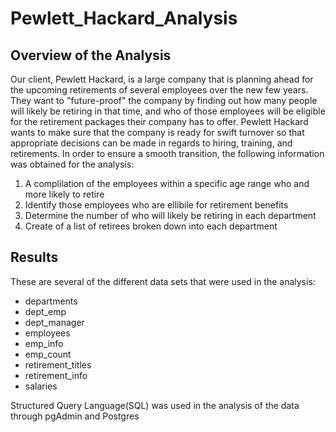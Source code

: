 # Pewlett_Hackard_Analysis
## Overview of the Analysis
Our client, Pewlett Hackard, is a large company that is planning ahead for the upcoming retirements of several employees over the new few years.  They want to "future-proof" the company by finding out how many people will likely be retiring in that time, and who of those employees will be eligible for the retirement packages their company has to offer.  Pewlett Hackard wants to make sure that the company is ready for swift turnover so that appropriate decisions can be made in regards to hiring, training, and retirements. In order to ensure a smooth transition, the following information was obtained for the analysis:
1. A complilation of the employees within a specific age range who and more likely to retire
2. Identify those employees who are ellibile for retirement benefits
3. Determine the number of who will likely be retiring in each department
4. Create of a list of retirees broken down into each department

## Results
These are several of the different data sets that were used in the analysis:
* departments
* dept_emp
* dept_manager
* employees
* emp_info
* emp_count
* retirement_titles
* retirement_info
* salaries

Structured Query Language(SQL) was used in the analysis of the data through pgAdmin and Postgres
